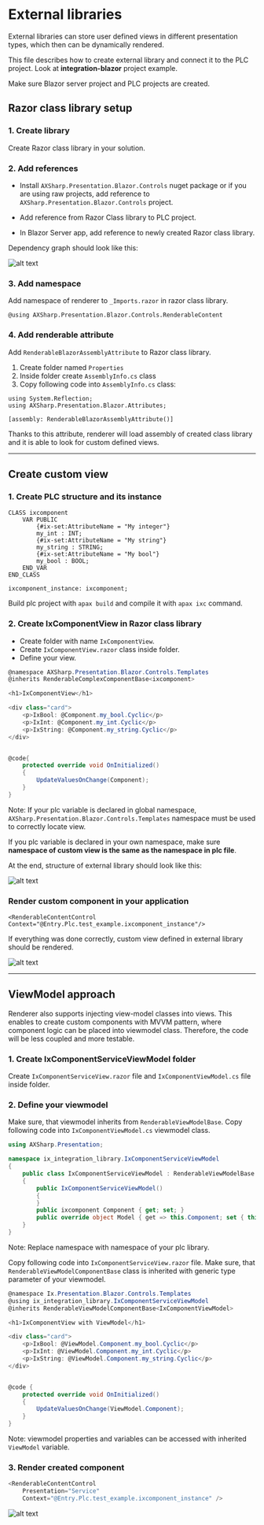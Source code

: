 # External libraries

External libraries can store user defined views in different presentation types, which then can be dynamically rendered. 

This file describes how to create external library and connect it to the PLC project. Look at **integration-blazor** project example.

Make sure Blazor server project and PLC projects are created.

## Razor class library setup

### 1. Create library

Create Razor class library in your solution.


### 2. Add references 


- Install `AXSharp.Presentation.Blazor.Controls` nuget package or if you are using raw projects, add reference to `AXSharp.Presentation.Blazor.Controls` project.

- Add reference from Razor Class library to PLC project.

- In Blazor Server app, add reference to newly created Razor class library.

Dependency graph should look like this:

![alt text](~/images/blazor/dependency-graph.png "Dependency graph")


### 3. Add namespace

Add namespace of renderer to `_Imports.razor` in razor class library.
```
@using AXSharp.Presentation.Blazor.Controls.RenderableContent
```
### 4. Add renderable attribute

Add `RenderableBlazorAssemblyAttribute` to Razor class library.

1. Create folder named `Properties`
2. Inside folder create `AssemblyInfo.cs` class
3. Copy following code into `AssemblyInfo.cs` class:

```
using System.Reflection;
using AXSharp.Presentation.Blazor.Attributes;

[assembly: RenderableBlazorAssemblyAttribute()]

```

Thanks to this attribute, renderer will load assembly of created class library and it is able to look for custom defined views.

---
## Create custom view

### 1. Create PLC structure and its instance

```
CLASS ixcomponent
    VAR PUBLIC
        {#ix-set:AttributeName = "My integer"}
        my_int : INT;
        {#ix-set:AttributeName = "My string"}
        my_string : STRING;
        {#ix-set:AttributeName = "My bool"}	
        my_bool : BOOL;
    END_VAR
END_CLASS
```

```
ixcomponent_instance: ixcomponent;
```

Build plc project with `apax build` and compile it with `apax ixc` command.

### 2. Create IxComponentView in Razor class library

- Create folder with name `IxComponentView`.
- Create `IxComponentView.razor` class inside folder.
- Define your view.

```C#
@namespace AXSharp.Presentation.Blazor.Controls.Templates
@inherits RenderableComplexComponentBase<ixcomponent>

<h1>IxComponentView</h1>

<div class="card">
    <p>IxBool: @Component.my_bool.Cyclic</p>
    <p>IxInt: @Component.my_int.Cyclic</p>
    <p>IxString: @Component.my_string.Cyclic</p>
</div>


@code{
    protected override void OnInitialized()
    {
        UpdateValuesOnChange(Component);
    }
}

```

Note: If your plc variable is declared in global namespace, `AXSharp.Presentation.Blazor.Controls.Templates` namespace must be used to correctly locate view. 

If you plc variable is declared in your own namespace, make sure **namespace of custom view is the same as the namespace in plc file**.

At the end, structure of external library should look like this:

![alt text](~/images/blazor/project-structure.png "Structure")

### Render custom component in your application

```
<RenderableContentControl Context="@Entry.Plc.test_example.ixcomponent_instance"/>
```

If everything was done correctly, custom view defined in external library should be rendered.

![alt text](~/images/blazor/rendered-ui.png "Rendered UI")

---



## ViewModel approach

Renderer also supports injecting view-model classes into views. This enables to create custom components with MVVM pattern, where component logic can be placed into viewmodel class. Therefore, the code will be less coupled and more testable.


### 1. Create IxComponentServiceViewModel folder
Create `IxComponentServiceView.razor` file and `IxComponentViewModel.cs` file inside folder.


### 2. Define your viewmodel
Make sure, that viewmodel inherits from `RenderableViewModelBase`.
Copy following code into `IxComponentViewModel.cs` viewmodel class.
```C#
using AXSharp.Presentation;

namespace ix_integration_library.IxComponentServiceViewModel
{
    public class IxComponentServiceViewModel : RenderableViewModelBase
    {
        public IxComponentServiceViewModel()
        {
        }
        public ixcomponent Component { get; set; }
        public override object Model { get => this.Component; set { this.Component = value as ixcomponent; } }
    }
}
```
Note: Replace namespace with namespace of your plc library.

Copy following code into `IxComponentServiceView.razor` file. Make sure, that `RenderableViewModelComponentBase` class is inherited with generic type parameter of your viewmodel.

```C#
@namespace Ix.Presentation.Blazor.Controls.Templates
@using ix_integration_library.IxComponentServiceViewModel
@inherits RenderableViewModelComponentBase<IxComponentViewModel>

<h1>IxComponentView with ViewModel</h1>

<div class="card">
    <p>IxBool: @ViewModel.Component.my_bool.Cyclic</p>
    <p>IxInt: @ViewModel.Component.my_int.Cyclic</p>
    <p>IxString: @ViewModel.Component.my_string.Cyclic</p>
</div>


@code {
    protected override void OnInitialized()
    {
        UpdateValuesOnChange(ViewModel.Component);
    }
}
```
Note: viewmodel properties and variables can be accessed with inherited `ViewModel` variable.

### 3. Render created component

```C#
<RenderableContentControl 
    Presentation="Service" 
    Context="@Entry.Plc.test_example.ixcomponent_instance" />
```

![alt text](~/images/blazor/viewmodel-service.png "UI with viewmodel")

